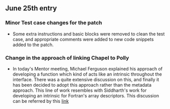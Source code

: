 ## June 25th entry

### Minor Test case changes for the patch
- Some extra instructions and basic blocks were removed to clean the test case, and appropriate comments were added to new code snippets added to the patch.

### Change in the approach of linking Chapel to Polly
- In today's Mentor meeting, Michael Ferguson explained his approach of developing a function which kind of acts like an intrinsic throughout the interface. There was a quite extensive discussion on this, and finally it has been decided to adopt this approach rather than the metadata approach. This line of work resembles with Siddharth's work for developing an intrinsic for Fortran's array descriptors. This discussion can be referred by this [link](https://gitter.im/chapel_polly/Lobby/archives/2018/06/25)
